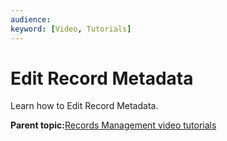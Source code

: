 ```yaml
---
audience: 
keyword: [Video, Tutorials]
---
```


# Edit Record Metadata

Learn how to Edit Record Metadata.

  

**Parent topic:**[Records Management video tutorials](../topics/alfresco-video-tutorials-rm.md)

